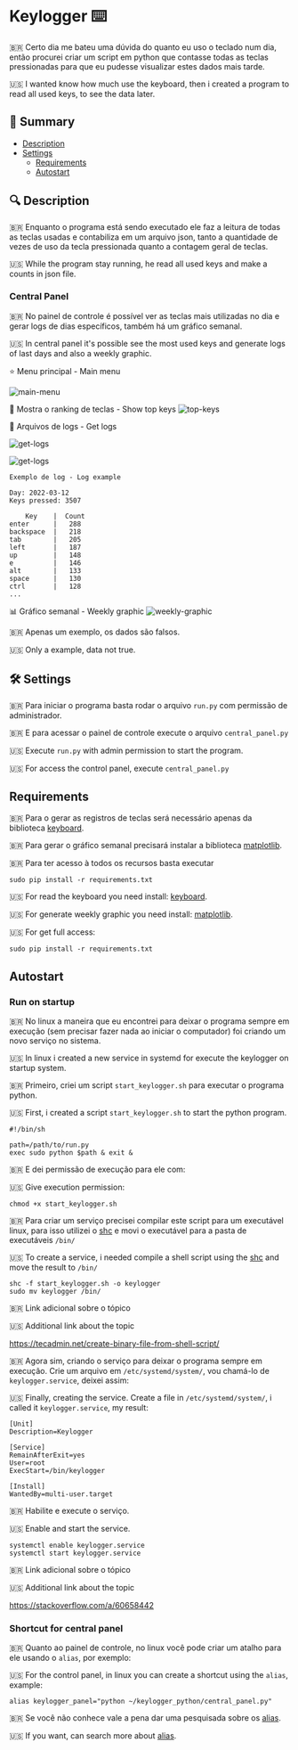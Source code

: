 # Keylogger ⌨️

🇧🇷 Certo dia me bateu uma dúvida do quanto eu uso o teclado num dia, então procurei criar um script em python que contasse todas as teclas pressionadas para que eu pudesse visualizar estes dados mais tarde.

🇺🇸 I wanted know how much use the keyboard, then i created a program to read all used keys, to see the data later.

## 📖 Summary
- [Description](#-description)
- [Settings](#%EF%B8%8F-settings)
    - [Requirements](#requirements)
    - [Autostart](#run-on-startup)

## 🔍 Description
🇧🇷 Enquanto o programa está sendo executado ele faz a leitura de todas as teclas usadas e contabiliza em um arquivo json, tanto a quantidade de vezes de uso da tecla pressionada quanto a contagem geral de teclas.

🇺🇸 While the program stay running, he read all used keys and make a counts in json file.

### Central Panel
🇧🇷 No painel de controle é possível ver as teclas mais utilizadas no dia e gerar logs de dias específicos, também há um gráfico semanal.

🇺🇸 In central panel it's possible see the most used keys and generate logs of last days and also a weekly graphic.

⭐ Menu principal - Main menu

![main-menu](screenshots/menu.png)

🏅 Mostra o ranking de teclas - Show top keys
![top-keys](screenshots/top_keys.png)

📜 Arquivos de logs - Get logs

![get-logs](screenshots/get_logs_in.png)

![get-logs](screenshots/get_logs_out.png)

`Exemplo de log - Log example`
```
Day: 2022-03-12
Keys pressed: 3507

    Key    |  Count   
enter      |   288
backspace  |   218
tab        |   205
left       |   187
up         |   148
e          |   146
alt        |   133
space      |   130
ctrl       |   128
...
```

📊 Gráfico semanal - Weekly graphic
![weekly-graphic](screenshots/weekly_graphic.png)

🇧🇷 Apenas um exemplo, os dados são falsos.

🇺🇸 Only a example, data not true.

## 🛠️ Settings
🇧🇷 Para iniciar o programa basta rodar o arquivo `run.py` com permissão de administrador.

🇧🇷 E para acessar o painel de controle execute o arquivo `central_panel.py`

🇺🇸 Execute `run.py` with admin permission to start the program.

🇺🇸 For access the control panel, execute `central_panel.py`

## Requirements
🇧🇷 Para o gerar as registros de teclas será necessário apenas da biblioteca [keyboard](https://pypi.org/project/keyboard/).

🇧🇷 Para gerar o gráfico semanal precisará instalar a biblioteca [matplotlib](https://pypi.org/project/matplotlib/).

🇧🇷 Para ter acesso à todos os recursos basta executar

`sudo pip install -r requirements.txt`

🇺🇸 For read the keyboard you need install: [keyboard](https://pypi.org/project/keyboard/).

🇺🇸 For generate weekly graphic you need install: [matplotlib](https://pypi.org/project/matplotlib/).

🇺🇸 For get full access:

`sudo pip install -r requirements.txt`

## Autostart
### Run on startup
🇧🇷 No linux a maneira que eu encontrei para deixar o programa sempre em execução (sem precisar fazer nada ao iniciar o computador) foi criando um novo serviço no sistema.

🇺🇸 In linux i created a new service in systemd for execute the keylogger on startup system.

🇧🇷 Primeiro, criei um script `start_keylogger.sh` para executar o programa python.

🇺🇸 First, i created a script `start_keylogger.sh` to start the python program.

```
#!/bin/sh

path=/path/to/run.py
exec sudo python $path & exit &
```

🇧🇷 E dei permissão de execução para ele com:

🇺🇸 Give execution permission:

```
chmod +x start_keylogger.sh
```

🇧🇷 Para criar um serviço precisei compilar este script para um executável linux, para isso utilizei o [shc](https://github.com/neurobin/shc) e movi o executável para a pasta de executáveis `/bin/`

🇺🇸 To create a service, i needed compile a shell script using the [shc](https://github.com/neurobin/shc) and move the result to `/bin/`

```
shc -f start_keylogger.sh -o keylogger
sudo mv keylogger /bin/
```

🇧🇷 Link adicional sobre o tópico

🇺🇸 Additional link about the topic

https://tecadmin.net/create-binary-file-from-shell-script/

🇧🇷 Agora sim, criando o serviço para deixar o programa sempre em execução. Crie um arquivo em `/etc/systemd/system/`, vou chamá-lo de `keylogger.service`, deixei assim:

🇺🇸 Finally, creating the service. Create a file in `/etc/systemd/system/`, i called it `keylogger.service`, my result:

```
[Unit]
Description=Keylogger

[Service]
RemainAfterExit=yes
User=root
ExecStart=/bin/keylogger

[Install]
WantedBy=multi-user.target
```

🇧🇷 Habilite e execute o serviço.

🇺🇸 Enable and start the service.

```
systemctl enable keylogger.service
systemctl start keylogger.service
```

🇧🇷 Link adicional sobre o tópico

🇺🇸 Additional link about the topic

https://stackoverflow.com/a/60658442

### Shortcut for central panel
🇧🇷 Quanto ao painel de controle, no linux você pode criar um atalho para ele usando o `alias`, por exemplo:

🇺🇸 For the control panel, in linux you can create a shortcut using the `alias`, example:

`alias keylogger_panel="python ~/keylogger_python/central_panel.py"`

🇧🇷 Se você não conhece vale a pena dar uma pesquisada sobre os [alias](https://wiki.manjaro.org/index.php/Aliases_in_.bashrc).

🇺🇸 If you want, can search more about [alias](https://wiki.manjaro.org/index.php/Aliases_in_.bashrc).
